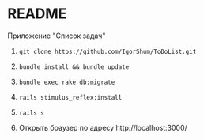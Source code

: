 # README

<p>Приложение "Список задач"</p>

1) <pre><code>git clone https://github.com/IgorShum/ToDoList.git</code></pre>
2) <pre><code>bundle install && bundle update</code></pre>
3) <pre><code>bundle exec rake db:migrate</code></pre>
4) <pre><code>rails stimulus_reflex:install</code></pre>
5) <pre><code>rails s</code></pre>
6) Открыть браузер по адресу http://localhost:3000/
